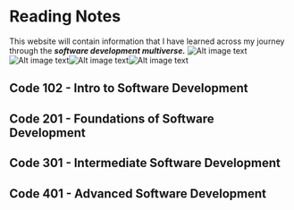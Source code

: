 # Reading Notes

This website will contain information that I have learned across my journey through the ***software development multiverse.***
![Alt image text](https://picsum.photos/200)![Alt image text](https://picsum.photos/200)![Alt image text](https://picsum.photos/200)![Alt image text](https://picsum.photos/200)

## Code 102 - Intro to Software Development

## Code 201 - Foundations of Software Development

## Code 301 - Intermediate Software Development

## Code 401 - Advanced Software Development

